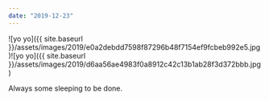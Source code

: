 ```yaml
---
date: "2019-12-23"
---
```


![yo yo]({{ site.baseurl }}/assets/images/2019/e0a2debdd7598f87296b48f7154ef9fcbeb992e5.jpg)![yo yo]({{ site.baseurl }}/assets/images/2019/d6aa56ae4983f0a8912c42c13b1ab28f3d372bbb.jpg)

Always some sleeping to be done.
